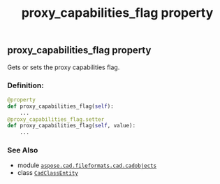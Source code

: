 ﻿---
title: proxy_capabilities_flag property
second_title: Aspose.CAD for Python via .NET API References
description: 
type: docs
weight: 120
url: /python-net/aspose.cad.fileformats.cad.cadobjects/cadclassentity/proxy_capabilities_flag/
is_root: false
---

## proxy_capabilities_flag property


Gets or sets the proxy capabilities flag.
### Definition:
```python
@property
def proxy_capabilities_flag(self):
    ...
@proxy_capabilities_flag.setter
def proxy_capabilities_flag(self, value):
    ...
```

### See Also
* module [`aspose.cad.fileformats.cad.cadobjects`](../../)
* class [`CadClassEntity`](/cad/python-net/aspose.cad.fileformats.cad.cadobjects/cadclassentity)
